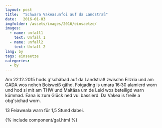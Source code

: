 ```yaml
---
layout: post
title:  "Schwara Vakeasunfoi auf da Landstraß"
date:   2016-01-03
imgfolder: /assets/images/2016/einsaetze/
images:
  - name: unfall1
    text: Unfall 1
  - name: unfall2
    text: Unfall 2
lang: by
tags: einsaetze
categories:
  - by
---
```


Am 22.12.2015 hods g'schäbad auf da Landstraß zwischn Eilzria und am GADA wos nohch Boisweiß gähd. Foigading is umara 16:30 alamierd worn und hod si mit am THW und Maltäsa um de Leid wos beteiligd warn kümmad. Eana is zum Glück ned vui bassierd. Da Vakea is freile a obg'sichad worn.

13 Feiaweala warn für 1,5 Stund dabei.

{% include component/gal.html %}

